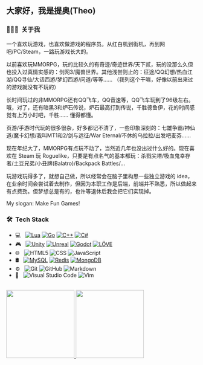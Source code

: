 <h2>大家好，我是提奥(Theo)</h2>

<h3> 👨🏻‍💻 &nbsp;关于我 </h3>
一个喜欢玩游戏，也喜欢做游戏的程序员。从红白机到街机，再到网吧/PC/Steam，一路玩游戏长大的。

以前喜欢玩MMORPG，玩的比较久的有奇迹/奇迹世界/天下贰，玩的没那么久但也投入过真情实感的：剑网3/魔兽世界。其他浅尝则止的：征途/QQ幻想/热血江湖/QQ寻仙/大话西游/梦幻西游/问道/等等…… （我列这个干嘛，好像以前出来过的游戏就没有不玩的）

长时间玩过的非MMORPG还有QQ飞车，QQ音速等，QQ飞车玩到了96级左右。哦，对了，还有暗黑3和炉石传说，炉石最高打到传说，千胜德鲁伊，花的时间感觉有上万小时吧，千胜…… 懂得都懂。

页游/手游时代玩的很多很杂，好多都记不清了，一些印象深刻的：七雄争霸/神仙道/魔卡幻想/我叫MT1和2/剑与远征/War Eternal/不休的乌拉拉/出发吧麦芬……

现在年纪大了，MMORPG有点玩不动了，当然近几年也没出过什么好的。现在喜欢在 Steam 玩 Roguelike，只要是有点名气的基本都玩：杀戮尖塔/吸血鬼幸存者/土豆兄弟/小丑牌(Balatro)/Backpack Battles/...

玩游戏玩得多了，就想自己做，所以经常会在脑子里构思一些独立游戏的 idea，在业余时间会尝试着去制作，但因为本职工作是后端，前端并不熟悉，所以做起来有点费劲。但梦想总是有的，也许等退休后我会把它们实现掉。

My slogan: Make Fun Games!

<h3> 🛠 &nbsp;Tech Stack</h3>

- 💻 &nbsp;
  [![Lua](https://img.shields.io/badge/-Lua-333333?style=flat&logo=lua)](https://lua.org)
  [![Go](https://img.shields.io/badge/-Go-333333?style=flat&logo=Go&logoColor=007396)](https://go.dev)
  [![C++](https://img.shields.io/badge/-C++-333333?style=flat&logo=C%2B%2B&logoColor=00599C)](https://cplusplus.com)
  [![C#](https://img.shields.io/badge/-C%23-333333?style=flat&logo=csharp&logoColor=00599C)](https://learn.microsoft.com/en-us/dotnet/csharp)
- 🎮 &nbsp;
  [![Unity](https://img.shields.io/badge/-Unity-333333?style=flat&logo=unity)](https://unity.com)
  [![Unreal](https://img.shields.io/badge/-Unreal-333333?style=flat&logo=unreal-engine)](https://www.unrealengine.com)
  [![Godot](https://img.shields.io/badge/-Godot-333333?style=flat&logo=godot-engine)](https://godotengine.org)
  [![LÖVE](https://img.shields.io/badge/-LÖVE-333333?style=flat&logo=love2d)](https://love2d.org)
- 🌐 &nbsp;
  ![HTML5](https://img.shields.io/badge/-HTML5-333333?style=flat&logo=HTML5)
  ![CSS](https://img.shields.io/badge/-CSS-333333?style=flat&logo=CSS3&logoColor=1572B6)
  ![JavaScript](https://img.shields.io/badge/-JavaScript-333333?style=flat&logo=javascript)
- 🛢 &nbsp;
  [![MySQL](https://img.shields.io/badge/-MySQL-333333?style=flat&logo=mysql)](https://www.mysql.com)
  [![Redis](https://img.shields.io/badge/-Redis-333333?style=flat&logo=redis)](https://redis.io)
  [![MongoDB](https://img.shields.io/badge/-MongoDB-333333?style=flat&logo=mongodb)](https://www.mongodb.com)
- ⚙️ &nbsp;
  ![Git](https://img.shields.io/badge/-Git-333333?style=flat&logo=git)
  ![GitHub](https://img.shields.io/badge/-GitHub-333333?style=flat&logo=github)
  ![Markdown](https://img.shields.io/badge/-Markdown-333333?style=flat&logo=markdown)
- 🔧 &nbsp;
  ![Visual Studio Code](https://img.shields.io/badge/-Visual%20Studio%20Code-333333?style=flat&logo=visual-studio-code&logoColor=007ACC)
  ![Vim](https://img.shields.io/badge/-Vim-333333?style=flat&logo=vim)

<br/>

<a href="https://github.com/najoast">
  <img height="180em" src="https://github-readme-stats.vercel.app/api?username=najoast&theme=buefy&show_icons=true" />
  <img height="180em" src="https://github-readme-stats.vercel.app/api/top-langs/?username=najoast&theme=buefy&layout=compact" />
</a>
